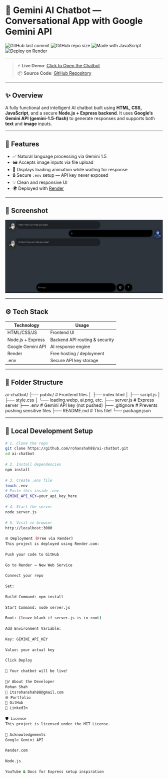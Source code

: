 # 🤖 Gemini AI Chatbot — Conversational App with Google Gemini API

![GitHub last commit](https://img.shields.io/github/last-commit/rohanshah88/ai-chatbot?style=for-the-badge)
![GitHub repo size](https://img.shields.io/github/repo-size/rohanshah88/ai-chatbot?style=for-the-badge)
![Made with JavaScript](https://img.shields.io/badge/Made%20with-JavaScript-yellow?style=for-the-badge)
![Deploy on Render](https://img.shields.io/badge/Deployed%20on-Render-blue?style=for-the-badge)

---

> ⚡ **Live Demo**: [Click to Open the Chatbot](https://your-app-name.onrender.com)  
> 📦 **Source Code**: [GitHub Repository](https://github.com/rohanshah88/ai-chatbot)

---

## ✨ Overview

A fully functional and intelligent AI chatbot built using **HTML, CSS, JavaScript**, and a secure **Node.js + Express backend**. It uses **Google’s Gemini API (gemini-1.5-flash)** to generate responses and supports both **text** and **image** inputs.

---

## 🧠 Features

- ✅ Natural language processing via Gemini 1.5
- 🖼 Accepts image inputs via file upload
- 🧾 Displays loading animation while waiting for response
- 🔒 Secure `.env` setup — API key never exposed
- 💡 Clean and responsive UI
- 🌍 Deployed with [Render](https://render.com)

---

## 📸 Screenshot

![Gemini Chatbot Preview](chat.png) <!-- Optional - replace with your actual screenshot -->

---

## ⚙️ Tech Stack

| Technology      | Usage                          |
|----------------|---------------------------------|
| HTML/CSS/JS     | Frontend UI                     |
| Node.js + Express | Backend API routing & security |
| Google Gemini API | AI response engine             |
| Render          | Free hosting / deployment       |
| .env            | Secure API key storage          |

---

## 📁 Folder Structure

ai-chatbot/
├── public/ # Frontend files
│ ├── index.html
│ ├── script.js
│ ├── style.css
│ └── loading.webp, ai.png, etc.
├── server.js # Express server
├── .env # Gemini API key (not pushed)
├── .gitignore # Prevents pushing sensitive files
├── README.md # This file!
└── package.json


---

## 🔧 Local Development Setup

```bash
# 1. Clone the repo
git clone https://github.com/rohanshah88/ai-chatbot.git
cd ai-chatbot

# 2. Install dependencies
npm install

# 3. Create .env file
touch .env
# Paste this inside .env
GEMINI_API_KEY=your_api_key_here

# 4. Start the server
node server.js

# 5. Visit in browser
http://localhost:3000

🌐 Deployment (Free via Render)
This project is deployed using Render.com:

Push your code to GitHub

Go to Render → New Web Service

Connect your repo

Set:

Build Command: npm install

Start Command: node server.js

Root: (leave blank if server.js is in root)

Add Environment Variable:

Key: GEMINI_API_KEY

Value: your actual key

Click Deploy

🎉 Your chatbot will be live!

🙋‍♂️ About the Developer
Rohan Shah
📧 itsrohanshah88@gmail.com
🌐 Portfolio
🐙 GitHub
💼 LinkedIn

🛡 License
This project is licensed under the MIT License.

🙌 Acknowledgements
Google Gemini API

Render.com

Node.js

YouTube & Docs for Express setup inspiration